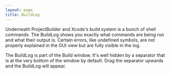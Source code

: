 ```yaml
---
layout: page
title: BuildLog
---
```


Underneath ProjectBuilder and Xcode's build system is a bunch of shell commands. The BuildLog shows you exactly what commands are being run and what their output is. Certain errors, like undefined symbols, are not properly explained in the GUI view but are fully visible in the log.

The BuildLog is part of the Build window. It's well hidden by a separator that is at the very bottom of the window by default. Drag the separator upwards and the BuildLog will appear.

